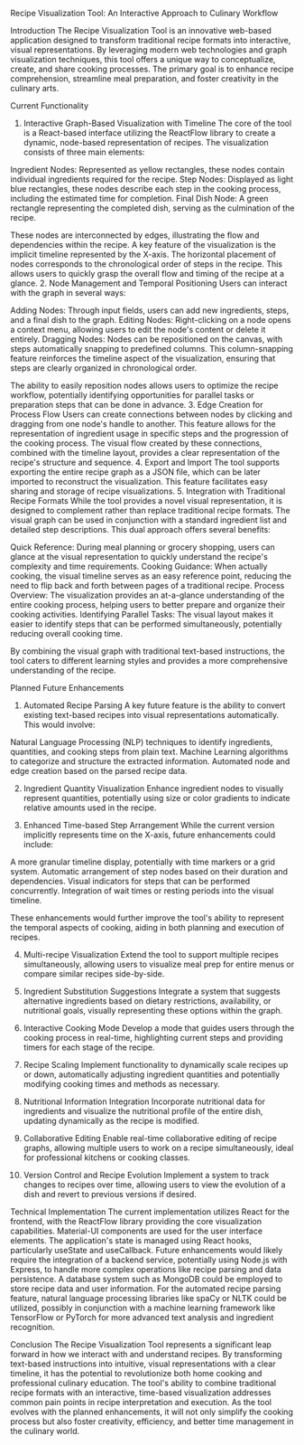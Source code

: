 Recipe Visualization Tool: An Interactive Approach to Culinary Workflow

Introduction
The Recipe Visualization Tool is an innovative web-based application designed to transform traditional recipe formats into interactive, visual representations. By leveraging modern web technologies and graph visualization techniques, this tool offers a unique way to conceptualize, create, and share cooking processes. The primary goal is to enhance recipe comprehension, streamline meal preparation, and foster creativity in the culinary arts.

Current Functionality

1. Interactive Graph-Based Visualization with Timeline
The core of the tool is a React-based interface utilizing the ReactFlow library to create a dynamic, node-based representation of recipes. The visualization consists of three main elements:

Ingredient Nodes: Represented as yellow rectangles, these nodes contain individual ingredients required for the recipe.
Step Nodes: Displayed as light blue rectangles, these nodes describe each step in the cooking process, including the estimated time for completion.
Final Dish Node: A green rectangle representing the completed dish, serving as the culmination of the recipe.

These nodes are interconnected by edges, illustrating the flow and dependencies within the recipe.
A key feature of the visualization is the implicit timeline represented by the X-axis. The horizontal placement of nodes corresponds to the chronological order of steps in the recipe. This allows users to quickly grasp the overall flow and timing of the recipe at a glance.
2. Node Management and Temporal Positioning
Users can interact with the graph in several ways:

Adding Nodes: Through input fields, users can add new ingredients, steps, and a final dish to the graph.
Editing Nodes: Right-clicking on a node opens a context menu, allowing users to edit the node's content or delete it entirely.
Dragging Nodes: Nodes can be repositioned on the canvas, with steps automatically snapping to predefined columns. This column-snapping feature reinforces the timeline aspect of the visualization, ensuring that steps are clearly organized in chronological order.

The ability to easily reposition nodes allows users to optimize the recipe workflow, potentially identifying opportunities for parallel tasks or preparation steps that can be done in advance.
3. Edge Creation for Process Flow
Users can create connections between nodes by clicking and dragging from one node's handle to another. This feature allows for the representation of ingredient usage in specific steps and the progression of the cooking process. The visual flow created by these connections, combined with the timeline layout, provides a clear representation of the recipe's structure and sequence.
4. Export and Import
The tool supports exporting the entire recipe graph as a JSON file, which can be later imported to reconstruct the visualization. This feature facilitates easy sharing and storage of recipe visualizations.
5. Integration with Traditional Recipe Formats
While the tool provides a novel visual representation, it is designed to complement rather than replace traditional recipe formats. The visual graph can be used in conjunction with a standard ingredient list and detailed step descriptions. This dual approach offers several benefits:

Quick Reference: During meal planning or grocery shopping, users can glance at the visual representation to quickly understand the recipe's complexity and time requirements.
Cooking Guidance: When actually cooking, the visual timeline serves as an easy reference point, reducing the need to flip back and forth between pages of a traditional recipe.
Process Overview: The visualization provides an at-a-glance understanding of the entire cooking process, helping users to better prepare and organize their cooking activities.
Identifying Parallel Tasks: The visual layout makes it easier to identify steps that can be performed simultaneously, potentially reducing overall cooking time.

By combining the visual graph with traditional text-based instructions, the tool caters to different learning styles and provides a more comprehensive understanding of the recipe.

Planned Future Enhancements

1. Automated Recipe Parsing
A key future feature is the ability to convert existing text-based recipes into visual representations automatically. This would involve:

Natural Language Processing (NLP) techniques to identify ingredients, quantities, and cooking steps from plain text.
Machine Learning algorithms to categorize and structure the extracted information.
Automated node and edge creation based on the parsed recipe data.

2. Ingredient Quantity Visualization
Enhance ingredient nodes to visually represent quantities, potentially using size or color gradients to indicate relative amounts used in the recipe.

3. Enhanced Time-based Step Arrangement
While the current version implicitly represents time on the X-axis, future enhancements could include:

A more granular timeline display, potentially with time markers or a grid system.
Automatic arrangement of step nodes based on their duration and dependencies.
Visual indicators for steps that can be performed concurrently.
Integration of wait times or resting periods into the visual timeline.

These enhancements would further improve the tool's ability to represent the temporal aspects of cooking, aiding in both planning and execution of recipes.

4. Multi-recipe Visualization
Extend the tool to support multiple recipes simultaneously, allowing users to visualize meal prep for entire menus or compare similar recipes side-by-side.

5. Ingredient Substitution Suggestions
Integrate a system that suggests alternative ingredients based on dietary restrictions, availability, or nutritional goals, visually representing these options within the graph.

6. Interactive Cooking Mode
Develop a mode that guides users through the cooking process in real-time, highlighting current steps and providing timers for each stage of the recipe.

7. Recipe Scaling
Implement functionality to dynamically scale recipes up or down, automatically adjusting ingredient quantities and potentially modifying cooking times and methods as necessary.

8. Nutritional Information Integration
Incorporate nutritional data for ingredients and visualize the nutritional profile of the entire dish, updating dynamically as the recipe is modified.

9. Collaborative Editing
Enable real-time collaborative editing of recipe graphs, allowing multiple users to work on a recipe simultaneously, ideal for professional kitchens or cooking classes.

10. Version Control and Recipe Evolution
Implement a system to track changes to recipes over time, allowing users to view the evolution of a dish and revert to previous versions if desired.

Technical Implementation
The current implementation utilizes React for the frontend, with the ReactFlow library providing the core visualization capabilities. Material-UI components are used for the user interface elements. The application's state is managed using React hooks, particularly useState and useCallback.
Future enhancements would likely require the integration of a backend service, potentially using Node.js with Express, to handle more complex operations like recipe parsing and data persistence. A database system such as MongoDB could be employed to store recipe data and user information.
For the automated recipe parsing feature, natural language processing libraries like spaCy or NLTK could be utilized, possibly in conjunction with a machine learning framework like TensorFlow or PyTorch for more advanced text analysis and ingredient recognition.

Conclusion
The Recipe Visualization Tool represents a significant leap forward in how we interact with and understand recipes. By transforming text-based instructions into intuitive, visual representations with a clear timeline, it has the potential to revolutionize both home cooking and professional culinary education. The tool's ability to combine traditional recipe formats with an interactive, time-based visualization addresses common pain points in recipe interpretation and execution. As the tool evolves with the planned enhancements, it will not only simplify the cooking process but also foster creativity, efficiency, and better time management in the culinary world.
